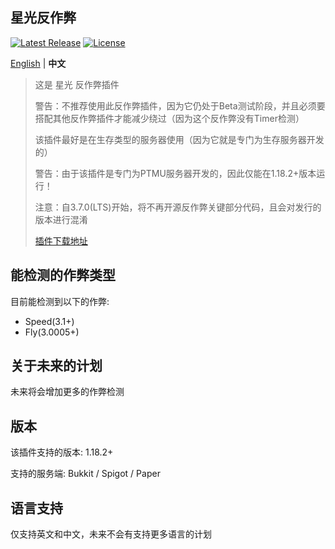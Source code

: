 星光反作弊
--------
[![Latest Release](https://img.shields.io/github/v/release/3cxc/StarLight)](https://github.com/3cxc/StarLight)
[![License](https://img.shields.io/github/license/3cxc/StarLight.svg)](https://github.com/3cxc/StarLight/blob/master/LICENSE)

[English](https://github.com/3cxc/StarLight/blob/master/.github/workflows/README.md) | **中文**

> 这是 星光 反作弊插件
> 
> 警告：不推荐使用此反作弊插件，因为它仍处于Beta测试阶段，并且必须要搭配其他反作弊插件才能减少绕过（因为这个反作弊没有Timer检测）
> 
> 该插件最好是在生存类型的服务器使用（因为它就是专门为生存服务器开发的）
> 
> 警告：由于该插件是专门为PTMU服务器开发的，因此仅能在1.18.2+版本运行！
> 
> 注意：自3.7.0(LTS)开始，将不再开源反作弊关键部分代码，且会对发行的版本进行混淆
> 
> [插件下载地址](https://github.com/3cxc/StarLight/blob/master/.github/workflows/Download_cn.md)

## 能检测的作弊类型

目前能检测到以下的作弊:

- Speed(3.1+)
- Fly(3.0005+)

## 关于未来的计划

未来将会增加更多的作弊检测

## 版本

该插件支持的版本: 1.18.2+

支持的服务端: Bukkit / Spigot / Paper 

## 语言支持

仅支持英文和中文，未来不会有支持更多语言的计划
